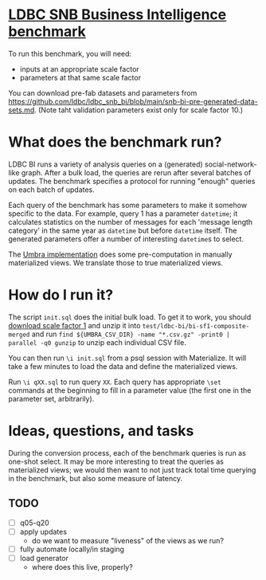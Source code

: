 # [LDBC SNB Business Intelligence benchmark](https://github.com/ldbc/ldbc_snb_bi/tree/main)

To run this benchmark, you will need:

  - inputs at an appropriate scale factor
  - parameters at that same scale factor
  
You can download pre-fab datasets and parameters from <https://github.com/ldbc/ldbc_snb_bi/blob/main/snb-bi-pre-generated-data-sets.md>. (Note taht validation parameters exist only for scale factor 10.)

# What does the benchmark run?

LDBC BI runs a variety of analysis queries on a (generated)
social-network-like graph. After a bulk load, the queries are rerun
after several batches of updates. The benchmark specifies a protocol
for running "enough" queries on each batch of updates.

Each query of the benchmark has some parameters to make it somehow
specific to the data. For example, query 1 has a parameter `datetime`;
it calculates statistics on the number of messages for each 'message
length category' in the same year as `datetime` but before `datetime`
itself. The generated parameters offer a number of interesting
`datetime`s to select.

The [Umbra
implementation](https://github.com/ldbc/ldbc_snb_bi/tree/main/umbra)
does some pre-computation in manually materialized views. We translate
those to true materialized views.

# How do I run it?

The script `init.sql` does the initial bulk load. To get it to work,
you should [download scale factor
1](https://pub-383410a98aef4cb686f0c7601eddd25f.r2.dev/bi-pre-audit/bi-sf1-composite-merged-fk.tar.zst)
and unzip it into `test/ldbc-bi/bi-sf1-composite-merged` and run `find
${UMBRA_CSV_DIR} -name "*.csv.gz" -print0 | parallel -q0 gunzip` to
unzip each individual CSV file.

You can then run `\i init.sql` from a psql session with
Materialize. It will take a few minutes to load the data and define
the materialized views.

Run `\i qXX.sql` to run query `XX`. Each query has appropriate `\set`
commands at the beginning to fill in a parameter value (the first one
in the parameter set, arbitrarily).

# Ideas, questions, and tasks

During the conversion process, each of the benchmark queries is run as
one-shot select. It may be more interesting to treat the queries as
materialized views; we would then want to not just track total time
querying in the benchmark, but also some measure of latency.

## TODO

- [ ] q05-q20
- [ ] apply updates
  + do we want to measure "liveness" of the views as we run?
- [ ] fully automate locally/in staging
- [ ] load generator
  + where does this live, properly?
